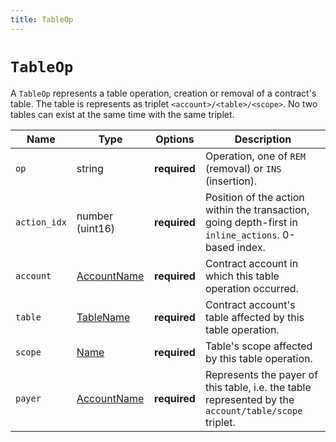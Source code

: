 ```yaml
---
title: TableOp
---
```


# `TableOp`

A `TableOp` represents a table operation, creation or removal of a contract's table. The table is represents as
triplet `<account>/<table>/<scope>`. No two tables can exist at the same time with the same triplet.

Name | Type | Options | Description
-----|------|---------|------------
`op` | string | **required** | Operation, one of `REM` (removal) or `INS` (insertion).
`action_idx` | number (uint16) | **required** | Position of the action within the transaction, going depth-first in `inline_actions`. 0-based index.
`account` | [AccountName](#type-AccountName) | **required** | Contract account in which this table operation occurred.
`table` | [TableName](#type-TableName) | **required** | Contract account's table affected by this table operation.
`scope` | [Name](#type-Name) | **required** | Table's scope affected by this table operation.
`payer` | [AccountName](#type-AccountName) | **required** | Represents the payer of this table, i.e. the table represented by the `account/table/scope` triplet.
